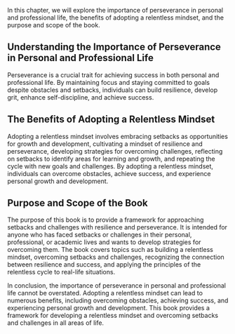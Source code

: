 
In this chapter, we will explore the importance of perseverance in personal and professional life, the benefits of adopting a relentless mindset, and the purpose and scope of the book.

Understanding the Importance of Perseverance in Personal and Professional Life
------------------------------------------------------------------------------

Perseverance is a crucial trait for achieving success in both personal and professional life. By maintaining focus and staying committed to goals despite obstacles and setbacks, individuals can build resilience, develop grit, enhance self-discipline, and achieve success.

The Benefits of Adopting a Relentless Mindset
---------------------------------------------

Adopting a relentless mindset involves embracing setbacks as opportunities for growth and development, cultivating a mindset of resilience and perseverance, developing strategies for overcoming challenges, reflecting on setbacks to identify areas for learning and growth, and repeating the cycle with new goals and challenges. By adopting a relentless mindset, individuals can overcome obstacles, achieve success, and experience personal growth and development.

Purpose and Scope of the Book
-----------------------------

The purpose of this book is to provide a framework for approaching setbacks and challenges with resilience and perseverance. It is intended for anyone who has faced setbacks or challenges in their personal, professional, or academic lives and wants to develop strategies for overcoming them. The book covers topics such as building a relentless mindset, overcoming setbacks and challenges, recognizing the connection between resilience and success, and applying the principles of the relentless cycle to real-life situations.

In conclusion, the importance of perseverance in personal and professional life cannot be overstated. Adopting a relentless mindset can lead to numerous benefits, including overcoming obstacles, achieving success, and experiencing personal growth and development. This book provides a framework for developing a relentless mindset and overcoming setbacks and challenges in all areas of life.
